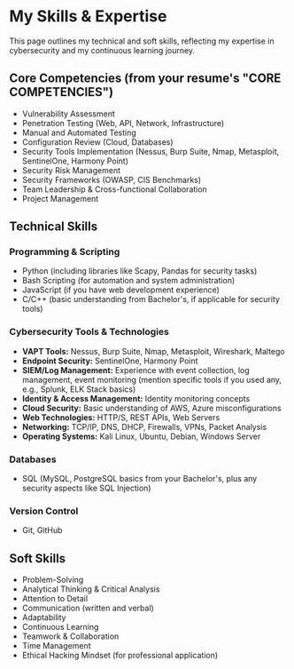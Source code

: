# My Skills & Expertise

This page outlines my technical and soft skills, reflecting my expertise in cybersecurity and my continuous learning journey.

## Core Competencies (from your resume's "CORE COMPETENCIES")

* Vulnerability Assessment
* Penetration Testing (Web, API, Network, Infrastructure)
* Manual and Automated Testing
* Configuration Review (Cloud, Databases)
* Security Tools Implementation (Nessus, Burp Suite, Nmap, Metasploit, SentinelOne, Harmony Point)
* Security Risk Management
* Security Frameworks (OWASP, CIS Benchmarks)
* Team Leadership & Cross-functional Collaboration
* Project Management

## Technical Skills

### Programming & Scripting
* Python (including libraries like Scapy, Pandas for security tasks)
* Bash Scripting (for automation and system administration)
* JavaScript (if you have web development experience)
* C/C++ (basic understanding from Bachelor's, if applicable for security tools)

### Cybersecurity Tools & Technologies
* **VAPT Tools:** Nessus, Burp Suite, Nmap, Metasploit, Wireshark, Maltego
* **Endpoint Security:** SentinelOne, Harmony Point
* **SIEM/Log Management:** Experience with event collection, log management, event monitoring (mention specific tools if you used any, e.g., Splunk, ELK Stack basics)
* **Identity & Access Management:** Identity monitoring concepts
* **Cloud Security:** Basic understanding of AWS, Azure misconfigurations
* **Web Technologies:** HTTP/S, REST APIs, Web Servers
* **Networking:** TCP/IP, DNS, DHCP, Firewalls, VPNs, Packet Analysis
* **Operating Systems:** Kali Linux, Ubuntu, Debian, Windows Server

### Databases
* SQL (MySQL, PostgreSQL basics from your Bachelor's, plus any security aspects like SQL Injection)

### Version Control
* Git, GitHub

## Soft Skills

* Problem-Solving
* Analytical Thinking & Critical Analysis
* Attention to Detail
* Communication (written and verbal)
* Adaptability
* Continuous Learning
* Teamwork & Collaboration
* Time Management
* Ethical Hacking Mindset (for professional application)